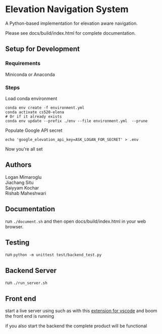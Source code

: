 # Elevation Navigation System

A Python-based implementation for elevation aware navigation.

Please see docs/build/index.html for complete documentation.

## Setup for Development

### Requirements

Miniconda or Anaconda

### Steps

Load conda environment
```shell
conda env create -f environment.yml
conda activate cs520-elena
# Or if it already exists
conda env update --prefix ./env --file environment.yml  --prune
```

Populate Google API secret
```shell
echo 'google_elevation_api_key=ASK_LOGAN_FOR_SECRET' > .env
```

Now you're all set

## Authors

Logan Mimaroglu  
Jiachang Situ  
Saiyyam Kochar  
Rishab Maheshwari

## Documentation

run `./document.sh` and then open docs/build/index.html in your web browser.

## Testing

run `python -m unittest test/backend_test.py`

## Backend Server

run `./run_server.sh`

## Front end

start a live server using such as with this [extension for vscode](https://marketplace.visualstudio.com/items?itemName=ritwickdey.LiveServer) and boom the front end is running

if you also start the backend the complete product will be functional

